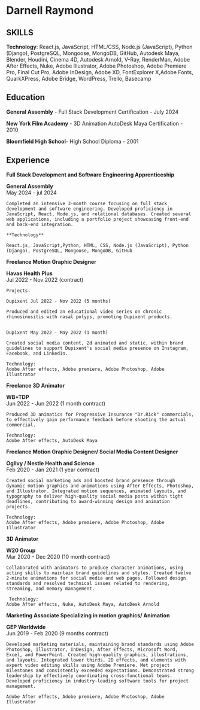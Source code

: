 # Darnell Raymond
## SKILLS

**Technology**: React.js, JavaScript, HTML/CSS, Node.js (JavaScript), Python (Django), PostgreSQL, Mongoose, MongoDB, GitHub, Autodesk Maya, Blender, Houdini, Cinema 4D, Autodesk Arnold, V-Ray, RenderMan, Adobe After Effects, Nuke, Adobe Illustrator, Adobe Photoshop, Adobe Premiere Pro, Final Cut Pro, Adobe InDesign, Adobe XD, FontExplorer X,Adobe Fonts, QuarkXPress, Adobe Bridge, WordPress, Trello, Basecamp

## Education 

**General Assembly** - Full Stack Development Certification - July 2024

**New York Film Academy** - 3D Animation AutoDesk Maya Certification - 2010

**Bloomfield High School**- High School Diploma - 2001

## Experience
**Full Stack Development and Software Engineering Apprenticeship**

**General Assembly**      
May 2024 - jul 2024

    Completed an intensive 3-month course focusing on full stack development and software engineering. Developed proficiency in JavaScript, React, Node.js, and relational databases. Created several web applications, including a portfolio project showcasing front-end and back-end integration.

    **Technology**

    React.js, JavaScript,Python, HTML, CSS, Node.js (JavaScript), Python (Django), PostgreSQL, Mongoose, MongoDB, GitHub

**Freelance Motion Graphic Designer**

**Havas Health Plus**      
Jul 2022 - Nov 2022 (contract)

    Projects: 
    
    Dupixent Jul 2022 - Nov 2022 (5 months)

    Produced and edited an educational video series on chronic rhinosinusitis with nasal polyps, promoting Dupixent products.


    Dupixent May 2022 - May 2022 (1 month)

    Created social media content, 2d animated and static, within brand guidelines to support Dupixent's social media presence on Instagram, Facebook, and LinkedIn.

    Technology:
    Adobe After effects, Adobe premiere, Adobe Photoshop, Adobe Illustrator



**Freelance 3D Animator**

**WB+TDP**      
Jun 2022 - Jun 2022 (1 month contract)

    Produced 3D animatics for Progressive Insurance "Dr.Rick" commercials, to effectively gain performance feedback before shooting the actual commercial.

    Technology:
    Adobe After effects, AutoDesk Maya

**Freelance Motion Graphic Designer/ Social Media Content Designer**

**Ogilvy / Nestle Health and Science**      
Feb 2020 - Jan 2021 (1 year contract)

    Created social marketing ads and boosted brand presence through dynamic motion graphics and animations using After Effects, Photoshop, and Illustrator. Integrated motion sequences, animated layouts, and typography to deliver high-quality social media posts within tight deadlines, contributing to award-winning design and animation projects.

    Technology:
    Adobe After effects, Adobe premiere, Adobe Photoshop, Adobe Illustrator


**3D Animator**

**W20 Group**      
Mar 2020 - Dec 2020 (10 month contract)

    Collaborated with animators to produce character animations, using acting skills to maintain brand guidelines and styles. Created twelve 2-minute animations for social media and web pages. Followed design standards and resolved technical issues related to rendering, streaming, and memory management.

     Technology:
    Adobe After effects, Nuke, AutoDesk Maya, AutoDesk Arnold

**Marketing Associate Specializing in motion graphics/ Animation**

**GEP Worldwide**      
Jun 2019 - Feb 2020 (9 months contract)

    Developed marketing materials, maintaining brand standards using Adobe Photoshop, Illustrator, InDesign, After Effects, Microsoft Word, Excel, and PowerPoint. Created high-quality graphics, illustrations, and layouts. Integrated lower thirds, 2D effects, and elements with expert video editing skills using Adobe Premiere. Met project milestones and consistently exceeded expectations. Demonstrated strong leadership by effectively coordinating cross-functional teams. Developed proficiency in industry-leading software tools for project management.

    Adobe After effects, Adobe premiere, Adobe Photoshop, Adobe Illustrator














